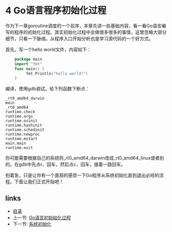 # 4 Go语言程序初始化过程

作为下一章goroutine调度的一个前序，本章先讲一些基础内容，看一看Go语言编写的程序的初始化过程。其实初始化过程中会做很多很多的事情，这里忽略大部分细节，只看一下脉络。从程序入口开始分析也是学习源代码的一个好方式。

首先，写一个hello world文件，内容如下：
```go
	package main
	import "fmt"
	func main() {
	     fmt.Println("hello world!")
	}
```

编译，使用gdb调试。给下列函数下断点：

	_rt0_amd64_darwin
	main
	_rt0_amd64
	runtime.check
	runtime.args
	runtime.osinit
	runtime.hashinit
	runtime.schedinit
	runtime.newproc
	runtime.mstart
	main.main
	runtime.exit

你可能需要根据自己的系统将_rt0_amd64_darwin改成_rt0_amd64_linux或者别的。在gdb中先点r，回车，然后点c，回车，接着一路回车。

别着急，只是让你有一个直观的感受一下Go程序从系统初始化直到退出必经的流程。下面让我们正式开始吧！

## links
 * [目录](<preface.md>)
 * 上一节: [Go语言初始如化过程](<04.0.md>)
 * 下一节: [系统初始化](<04.1.md>)
